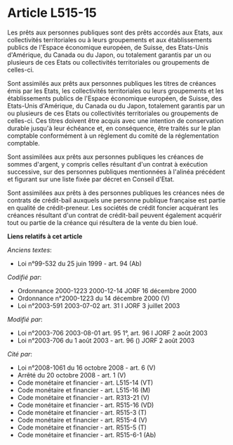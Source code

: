 # Article L515-15

Les prêts aux personnes publiques sont des prêts accordés aux Etats, aux collectivités territoriales ou à leurs groupements
et aux établissements publics de l'Espace économique européen, de Suisse, des Etats-Unis d'Amérique, du Canada ou du Japon,
ou totalement garantis par un ou plusieurs de ces Etats ou collectivités territoriales ou groupements de celles-ci.

Sont assimilés aux prêts aux personnes publiques les titres de créances émis par les Etats, les collectivités territoriales
ou leurs groupements et les établissements publics de l'Espace économique européen, de Suisse, des Etats-Unis d'Amérique, du
Canada ou du Japon, totalement garantis par un ou plusieurs de ces Etats ou collectivités territoriales ou groupements de
celles-ci. Ces titres doivent être acquis avec une intention de conservation durable jusqu'à leur échéance et, en
conséquence, être traités sur le plan comptable conformément à un règlement du comité de la réglementation comptable.

Sont assimilées aux prêts aux personnes publiques les créances de sommes d'argent, y compris celles résultant d'un contrat à
exécution successive, sur des personnes publiques mentionnées à l'alinéa précédent et figurant sur une liste fixée par décret
en Conseil d'Etat.

Sont assimilées aux prêts à des personnes publiques les créances nées de contrats de crédit-bail auxquels une personne
publique française est partie en qualité de crédit-preneur. Les sociétés de crédit foncier acquérant les créances résultant
d'un contrat de crédit-bail peuvent également acquérir tout ou partie de la créance qui résultera de la vente du bien loué.

**Liens relatifs à cet article**

_Anciens textes_:

  - Loi n°99-532 du 25 juin 1999 - art. 94 (Ab)

_Codifié par_:

  - Ordonnance 2000-1223 2000-12-14 JORF 16 décembre 2000
  - Ordonnance n°2000-1223 du 14 décembre 2000 (V)
  - Loi n°2003-591 2003-07-02 art. 31 I JORF 3 juillet 2003

_Modifié par_:

  - Loi n°2003-706 2003-08-01 art. 95 1°, art. 96 I JORF 2 août 2003
  - Loi n°2003-706 du 1 août 2003 - art. 96 () JORF 2 août 2003

_Cité par_:

  - Loi n°2008-1061 du 16 octobre 2008 - art. 6 (V)
  - Arrêté du 20 octobre 2008 - art. 1 (V)
  - Code monétaire et financier - art. L515-14 (VT)
  - Code monétaire et financier - art. L515-16 (M)
  - Code monétaire et financier - art. R313-21 (V)
  - Code monétaire et financier - art. R515-16 (VD)
  - Code monétaire et financier - art. R515-3 (T)
  - Code monétaire et financier - art. R515-4 (V)
  - Code monétaire et financier - art. R515-5 (T)
  - Code monétaire et financier - art. R515-6-1 (Ab)
